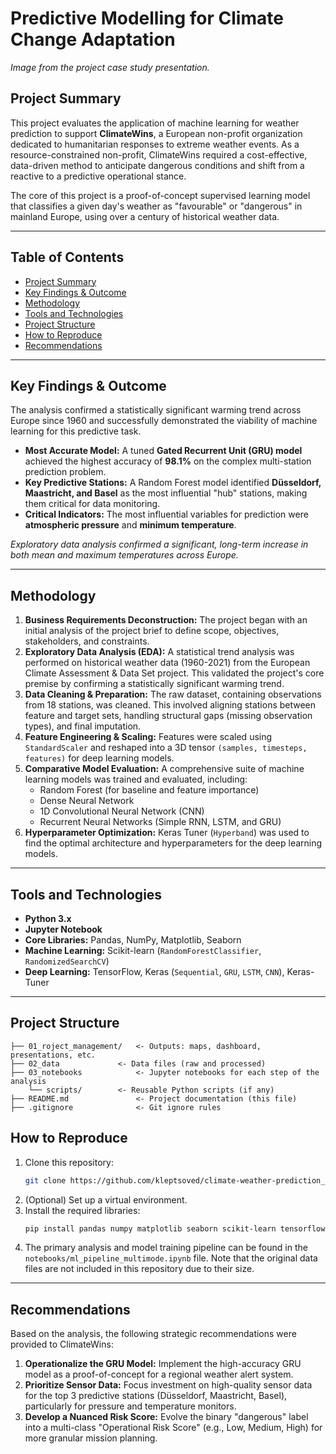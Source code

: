 # Predictive Modelling for Climate Change Adaptation


*Image from the project case study presentation.*

## Project Summary

This project evaluates the application of machine learning for weather prediction to support **ClimateWins**, a European non-profit organization dedicated to humanitarian responses to extreme weather events. As a resource-constrained non-profit, ClimateWins required a cost-effective, data-driven method to anticipate dangerous conditions and shift from a reactive to a predictive operational stance.

The core of this project is a proof-of-concept supervised learning model that classifies a given day's weather as "favourable" or "dangerous" in mainland Europe, using over a century of historical weather data.

---

## Table of Contents

- [Project Summary](#project-summary)
- [Key Findings & Outcome](#key-findings--outcome)
- [Methodology](#methodology)
- [Tools and Technologies](#tools-and-technologies)
- [Project Structure](#project-structure)
- [How to Reproduce](#how-to-reproduce)
- [Recommendations](#recommendations)

---

## Key Findings & Outcome

The analysis confirmed a statistically significant warming trend across Europe since 1960 and successfully demonstrated the viability of machine learning for this predictive task.

- **Most Accurate Model:** A tuned **Gated Recurrent Unit (GRU) model** achieved the highest accuracy of **98.1%** on the complex multi-station prediction problem.
- **Key Predictive Stations:** A Random Forest model identified **Düsseldorf, Maastricht, and Basel** as the most influential "hub" stations, making them critical for data monitoring.
- **Critical Indicators:** The most influential variables for prediction were **atmospheric pressure** and **minimum temperature**.


*Exploratory data analysis confirmed a significant, long-term increase in both mean and maximum temperatures across Europe.*

---

## Methodology

1.  **Business Requirements Deconstruction:** The project began with an initial analysis of the project brief to define scope, objectives, stakeholders, and constraints.
2.  **Exploratory Data Analysis (EDA):** A statistical trend analysis was performed on historical weather data (1960-2021) from the European Climate Assessment & Data Set project. This validated the project's core premise by confirming a statistically significant warming trend.
3.  **Data Cleaning & Preparation:** The raw dataset, containing observations from 18 stations, was cleaned. This involved aligning stations between feature and target sets, handling structural gaps (missing observation types), and final imputation.
4.  **Feature Engineering & Scaling:** Features were scaled using `StandardScaler` and reshaped into a 3D tensor `(samples, timesteps, features)` for deep learning models.
5.  **Comparative Model Evaluation:** A comprehensive suite of machine learning models was trained and evaluated, including:
    - Random Forest (for baseline and feature importance)
    - Dense Neural Network
    - 1D Convolutional Neural Network (CNN)
    - Recurrent Neural Networks (Simple RNN, LSTM, and GRU)
6.  **Hyperparameter Optimization:** Keras Tuner (`Hyperband`) was used to find the optimal architecture and hyperparameters for the deep learning models.

---

## Tools and Technologies

- **Python 3.x**
- **Jupyter Notebook**
- **Core Libraries:** Pandas, NumPy, Matplotlib, Seaborn
- **Machine Learning:** Scikit-learn (`RandomForestClassifier`, `RandomizedSearchCV`)
- **Deep Learning:** TensorFlow, Keras (`Sequential`, `GRU`, `LSTM`, `CNN`), Keras-Tuner

---

## Project Structure

```text
├── 01_roject_management/	<- Outputs: maps, dashboard, presentations, etc.
├── 02_data				<- Data files (raw and processed)
├── 03_notebooks			<- Jupyter notebooks for each step of the analysis
	└── scripts/	    <- Reusable Python scripts (if any)
├── README.md				<- Project documentation (this file)
├── .gitignore				<- Git ignore rules
```

## How to Reproduce

1.  Clone this repository:
    ```bash
    git clone https://github.com/kleptsoved/climate-weather-prediction_v02
    ```
2.  (Optional) Set up a virtual environment.
3.  Install the required libraries:
    ```bash
    pip install pandas numpy matplotlib seaborn scikit-learn tensorflow keras keras-tuner
    ```
4.  The primary analysis and model training pipeline can be found in the `notebooks/ml_pipeline_multimode.ipynb` file. Note that the original data files are not included in this repository due to their size.

---

## Recommendations

Based on the analysis, the following strategic recommendations were provided to ClimateWins:

1.  **Operationalize the GRU Model:** Implement the high-accuracy GRU model as a proof-of-concept for a regional weather alert system.
2.  **Prioritize Sensor Data:** Focus investment on high-quality sensor data for the top 3 predictive stations (Düsseldorf, Maastricht, Basel), particularly for pressure and temperature monitors.
3.  **Develop a Nuanced Risk Score:** Evolve the binary "dangerous" label into a multi-class "Operational Risk Score" (e.g., Low, Medium, High) for more granular mission planning.
